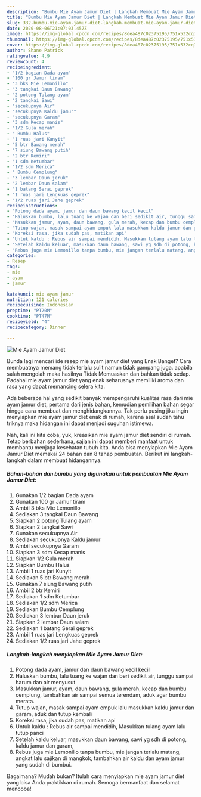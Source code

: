 ```yaml
---
description: "Bumbu Mie Ayam Jamur Diet | Langkah Membuat Mie Ayam Jamur Diet Yang Paling Enak"
title: "Bumbu Mie Ayam Jamur Diet | Langkah Membuat Mie Ayam Jamur Diet Yang Paling Enak"
slug: 332-bumbu-mie-ayam-jamur-diet-langkah-membuat-mie-ayam-jamur-diet-yang-paling-enak
date: 2020-08-06T21:07:03.457Z
image: https://img-global.cpcdn.com/recipes/8dea487c02375195/751x532cq70/mie-ayam-jamur-diet-foto-resep-utama.jpg
thumbnail: https://img-global.cpcdn.com/recipes/8dea487c02375195/751x532cq70/mie-ayam-jamur-diet-foto-resep-utama.jpg
cover: https://img-global.cpcdn.com/recipes/8dea487c02375195/751x532cq70/mie-ayam-jamur-diet-foto-resep-utama.jpg
author: Shane Patrick
ratingvalue: 4.9
reviewcount: 4
recipeingredient:
- "1/2 bagian Dada ayam"
- "100 gr Jamur tiram"
- "3 bks Mie Lemonillo"
- "3 tangkai Daun Bawang"
- "2 potong Tulang ayam"
- "2 tangkai Sawi"
- "secukupnya Air"
- "secukupnya Kaldu jamur"
- "secukupnya Garam"
- "3 sdm Kecap manis"
- "1/2 Gula merah"
- " Bumbu Halus"
- "1 ruas jari Kunyit"
- "5 btr Bawang merah"
- "7 siung Bawang putih"
- "2 btr Kemiri"
- "1 sdm Ketumbar"
- "1/2 sdm Merica"
- " Bumbu Cemplung"
- "3 lembar Daun jeruk"
- "2 lembar Daun salam"
- "1 batang Serai geprek"
- "1 ruas jari Lengkuas geprek"
- "1/2 ruas jari Jahe geprek"
recipeinstructions:
- "Potong dada ayam, jamur dan daun bawang kecil kecil"
- "Haluskan bumbu, lalu tuang ke wajan dan beri sedikit air, tunggu sampai harum dan air menyusut"
- "Masukkan jamur, ayam, daun bawang, gula merah, kecap dan bumbu cemplung, tambahkan air sampai semua terendam, aduk agar bumbu merata."
- "Tutup wajan, masak sampai ayam empuk lalu masukkan kaldu jamur dan garam, aduk dan tutup kembali"
- "Koreksi rasa, jika sudah pas, matikan api"
- "Untuk kaldu : Rebus air sampai mendidih, Masukkan tulang ayam lalu tutup panci"
- "Setelah kaldu keluar, masukkan daun bawang, sawi yg sdh di potong, kaldu jamur dan garam,"
- "Rebus juga mie Lemonillo tanpa bumbu, mie jangan terlalu matang, angkat lalu sajikan di mangkok, tambahkan air kaldu dan ayam jamur yang sudah di bumbui."
categories:
- Resep
tags:
- mie
- ayam
- jamur

katakunci: mie ayam jamur 
nutrition: 121 calories
recipecuisine: Indonesian
preptime: "PT20M"
cooktime: "PT47M"
recipeyield: "4"
recipecategory: Dinner

---
```



![Mie Ayam Jamur Diet](https://img-global.cpcdn.com/recipes/8dea487c02375195/751x532cq70/mie-ayam-jamur-diet-foto-resep-utama.jpg)

Bunda lagi mencari ide resep mie ayam jamur diet yang Enak Banget? Cara membuatnya memang tidak terlalu sulit namun tidak gampang juga. apabila salah mengolah maka hasilnya Tidak Memuaskan dan bahkan tidak sedap. Padahal mie ayam jamur diet yang enak seharusnya memiliki aroma dan rasa yang dapat memancing selera kita.



Ada beberapa hal yang sedikit banyak mempengaruhi kualitas rasa dari mie ayam jamur diet, pertama dari jenis bahan, kemudian pemilihan bahan segar hingga cara membuat dan menghidangkannya. Tak perlu pusing jika ingin menyiapkan mie ayam jamur diet enak di rumah, karena asal sudah tahu triknya maka hidangan ini dapat menjadi suguhan istimewa.


Nah, kali ini kita coba, yuk, kreasikan mie ayam jamur diet sendiri di rumah. Tetap berbahan sederhana, sajian ini dapat memberi manfaat untuk membantu menjaga kesehatan tubuh kita. Anda bisa menyiapkan Mie Ayam Jamur Diet memakai 24 bahan dan 8 tahap pembuatan. Berikut ini langkah-langkah dalam membuat hidangannya.

<!--inarticleads1-->

##### Bahan-bahan dan bumbu yang digunakan untuk pembuatan Mie Ayam Jamur Diet:

1. Gunakan 1/2 bagian Dada ayam
1. Gunakan 100 gr Jamur tiram
1. Ambil 3 bks Mie Lemonillo
1. Sediakan 3 tangkai Daun Bawang
1. Siapkan 2 potong Tulang ayam
1. Siapkan 2 tangkai Sawi
1. Gunakan secukupnya Air
1. Sediakan secukupnya Kaldu jamur
1. Ambil secukupnya Garam
1. Siapkan 3 sdm Kecap manis
1. Siapkan 1/2 Gula merah
1. Siapkan  Bumbu Halus
1. Ambil 1 ruas jari Kunyit
1. Sediakan 5 btr Bawang merah
1. Gunakan 7 siung Bawang putih
1. Ambil 2 btr Kemiri
1. Sediakan 1 sdm Ketumbar
1. Sediakan 1/2 sdm Merica
1. Sediakan  Bumbu Cemplung
1. Sediakan 3 lembar Daun jeruk
1. Siapkan 2 lembar Daun salam
1. Sediakan 1 batang Serai geprek
1. Ambil 1 ruas jari Lengkuas geprek
1. Sediakan 1/2 ruas jari Jahe geprek




<!--inarticleads2-->

##### Langkah-langkah menyiapkan Mie Ayam Jamur Diet:

1. Potong dada ayam, jamur dan daun bawang kecil kecil
1. Haluskan bumbu, lalu tuang ke wajan dan beri sedikit air, tunggu sampai harum dan air menyusut
1. Masukkan jamur, ayam, daun bawang, gula merah, kecap dan bumbu cemplung, tambahkan air sampai semua terendam, aduk agar bumbu merata.
1. Tutup wajan, masak sampai ayam empuk lalu masukkan kaldu jamur dan garam, aduk dan tutup kembali
1. Koreksi rasa, jika sudah pas, matikan api
1. Untuk kaldu : Rebus air sampai mendidih, Masukkan tulang ayam lalu tutup panci
1. Setelah kaldu keluar, masukkan daun bawang, sawi yg sdh di potong, kaldu jamur dan garam,
1. Rebus juga mie Lemonillo tanpa bumbu, mie jangan terlalu matang, angkat lalu sajikan di mangkok, tambahkan air kaldu dan ayam jamur yang sudah di bumbui.




Bagaimana? Mudah bukan? Itulah cara menyiapkan mie ayam jamur diet yang bisa Anda praktikkan di rumah. Semoga bermanfaat dan selamat mencoba!
